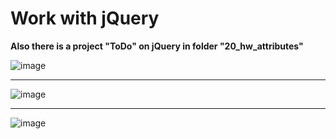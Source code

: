 # Work with jQuery  

  
**Also there is a project "ToDo" on jQuery in folder "20_hw_attributes"**  

![image](https://github.com/user-attachments/assets/99b468f8-b249-4ec7-8ca8-baad25683423)  
***
![image](https://github.com/user-attachments/assets/d6598f55-e6a4-4bdb-9e2d-17faf729b633)
***
![image](https://github.com/user-attachments/assets/dc5cbebe-9820-415a-88c3-bb341ac64909)


 
